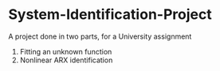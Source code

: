 # System-Identification-Project

A project done in two parts, for a University assignment

1. Fitting an unknown function
2. Nonlinear ARX identification 

